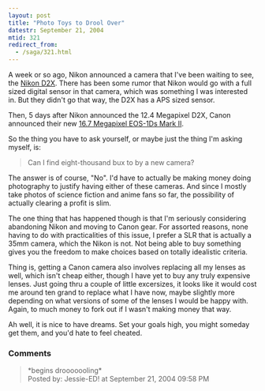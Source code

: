 ```yaml
---
layout: post
title: "Photo Toys to Drool Over"
datestr: September 21, 2004
mtid: 321
redirect_from:
  - /saga/321.html
---
```


A week or so ago, Nikon announced a camera that I've been waiting to see, the <a href="http://www.nikonusa.com/template.php?cat=1&grp=2&productNr=D2X" title="Nikon USA: D2X">Nikon D2X</a>.  There has been some rumor that Nikon would go with a full sized digital sensor in that camera, which was something I was interested in.  But they didn't go that way, the D2X has a APS sized sensor.

Then, 5 days after Nikon announced the 12.4 Megapixel D2X, Canon announced their new <a href="http://www.canon.co.jp/Imaging/eos1dsm2/" title="Canon EOS-1Ds Mark II">16.7 Megapixel EOS-1Ds Mark II</a>.

So the thing you have to ask yourself, or maybe just the thing I'm asking myself, is:
<blockquote>Can I find eight-thousand bux to by a new camera?</blockquote>

The answer is of course, "No".  I'd have to actually be making money doing photography to justify having either of these cameras.  And since I mostly take photos of science fiction and anime fans so far, the possibility of actually clearing a profit is slim.

The one thing that has happened though is that I'm seriously considering abandoning Nikon and moving to Canon gear.  For assorted reasons, none having to do with practicalities of this issue, I prefer a SLR that is actually a 35mm camera, which the Nikon is not.  Not being able to buy something gives you the freedom to make choices based on totally idealistic criteria.

Thing is, getting a Canon camera also involves replacing all my lenses as well, which isn't cheap either, though I have yet to buy any truly expensive lenses.  Just going thru a couple of little excersizes, it looks like it would cost me around ten grand to replace what I have now, maybe slightly more depending on what versions of some of the lenses I would be happy with.  Again, to much money to fork out if I wasn't making money that way.

Ah well, it is nice to have dreams.  Set your goals high, you might someday get them, and you'd hate to feel cheated.

### Comments

<blockquote>
*begins drooooooling*
<div class="post-meta">Posted by: Jessie-ED! at September 21, 2004 09:58 PM</div> </blockquote>

